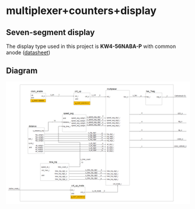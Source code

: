# multiplexer+counters+display

## Seven-segment display

The display type used in this project is **KW4-56NABA-P** with common anode ([datasheet](https://cdn-shop.adafruit.com/datasheets/812datasheet.pdf))

## Diagram

![Diagram](Images/diagram.PNG)
